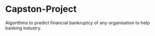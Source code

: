 # Capston-Project
Algorithms to predict financial bankruptcy of any organisation to help banking industry.
